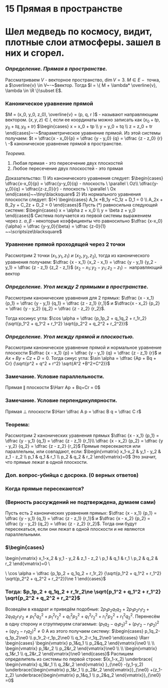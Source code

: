 # 15 Прямая в пространстве

# Шел медведь по космосу, видит, плотные слои атмосферы. зашел в них и сгорел.

### *Определение. Прямая в пространстве.*
Рассматриваем $V$ - векторное пространство, $\dim V = 3$.
$M \in E~-~$ точка, а $\overline{v} \in V~-~$вектор.
Тогда $l = \{ M + \lambda* \overline{v}, \lambda \in \R \}\subset E$.

### Каноническое уравнение прямой
$M = (x_0, y_0, z_0), \overline{v} = (p, q, r )$ - называют направляющим вектором. $(x, y, z) \in l,$ если ее координаты можно записать как
$(x_0 + tp, y_0 + tq, y_0 + tr)$
$\begin{cases} x = x_0 + tp \\
y = y_0 + tq \\
z = z_0 + tr \end{cases}~-~$параметрическое уравнение прямой.
Из этой системы получаем:
$t = \dfrac{x - x_0}{p} = \dfrac {y - y_0} {q} = \dfrac {z - z_0} {r} \ -$  каноническое уравнение прямой в пространстве.

*Теорема.*
1) Любая прямая - это пересечение двух плоскостей
2) Любое пересечение двух плоскостей - это прямая

Доказательство:
$1)$ Из канонического уравнения следует:
$\begin{cases} \dfrac{x-x_0}{p} = \dfrac{y-y_0}{q} - плоскость \ \parallel \ Oz\\
\dfrac{y-y_0}{q} = \dfrac{z-z_0}{r} - плоскость \ \parallel \ Ox \end{cases}~~\tiny\blacksquare$
$2)$ Из нормального уравнения плоскости следует:
$(*) \begin{cases} A_1x +B_1y +C_1z + D_1 = 0 \\
A_2x + B_2y + C_2z + D_2 = 0  \end{cases}$
Пусть $(*)$ равносильна следующей системе:
$\begin{cases} x = \alpha z + x_0 \\
y = \beta z + y_0 \end{cases}$
Система получается из первой системы выражением через z. $\alpha, \beta$ - некоторые коэффициенты
что равносильно $\dfrac {x-x_0} {\alpha} = \dfrac {y-y_0}{\beta} = \dfrac {z-0}{1} ~~\scriptsize\blacksquare$

### Уравнение прямой проходящей через 2 точки
Рассмотрим 2 точки $(x_1, y_1, z_1) \ и \ (x_2, y_2, z_2)$, тогда из канонического уравнения получаем:
$\dfrac {x - x_1} {x_2 - x_1} = \dfrac {y - y_1} {y_2 - y_1} = \dfrac {z - z_1} {z_2 - z_1}$
$(x_2 - x_1; y_2 - y_1; z_2 - z_1)~-~$ направляющий вектор

### *Определение. Угол между 2 прямыми в пространстве.*
Рассмотрим канонические уравнения для 2 прямых:
$\dfrac {x - x_1} {p_1} = \dfrac {y - y_1} {q_1} = \dfrac {z - z_1} {r_1}$ и $\dfrac{x - x_2} {p_2} = \dfrac {y - y_2} {q_2} = \dfrac {z - z_2} {r_2}$.

Тогда косинус угла: $\cos \alpha = \dfrac {p_1p_2 + q_1q_2 + r_1r_2} {\sqrt{p_1^2 + q_1^2 + r_1^2} \sqrt{p_2^2 + q_2^2 + r_2^2}}$

### *Определение. Угол между прямой и плоскостью.*
Рассмотрим каноническое уравнение прямой и нормальное уравнение плоскости
$\dfrac {x - x_1} {p} = \dfrac {y - y_1} {q} = \dfrac {z - z_1} {r}$ и $Ax + By + Cz + D = 0$.
Тогда синус угла: $\sin \alpha = \dfrac {Ap + Bq + Cr} {\sqrt{p^2 + q^2 + r^2} \sqrt{A^2 +B^2+C^2}}$

### Замечание. Условие параллельности.
Прямая $\parallel$ плоскости $\Harr Ap + Bq+Cr = 0$

### Замечание. Условие перпендикулярности.
Прямая $\perp$ плоскости $\Harr \dfrac A p = \dfrac B q = \dfrac C r$

### Теорема:
Рассмотрим 2 канонических уравнения прямых
$\dfrac {x - x_1} {p_1} = \dfrac {y - y_1} {q_1} = \dfrac {z - z_1} {r_1}\\
\dfrac {x - x_2} {p_2} = \dfrac {y - y_2} {q_2} = \dfrac {z - z_2} {r_2}$
Прямые пересекаются или параллельны, или совпадают, если:
$\begin{vmatrix} x_1-x_2 & y_1 - y_2 & z_1 - z_2 \\
p_1 & q_1 & r_1 \\
p_2 & q_2 & r_2 \end{vmatrix}=0$
Это значит, что прямые лежат в одной плоскости.

### Доп. вопрос-убийца с досрока. (0 верных ответов)

### Когда прямые пересекаются?

### (Верность рассуждений не подтверждена, думаем сами)
Пусть есть 2 канонических уравнения прямых:
$\dfrac {x - x_1} {p_1} = \dfrac {y - y_1} {q_1} = \dfrac {z - z_1} {r_1}$ и $\dfrac {x - x_2} {p_2} = \dfrac {y - y_2} {q_2} = \dfrac {z - z_2} {r_2}$.
Тогда они будут пересекаться, если они лежат в одной плоскости и не являются параллельными.

### $\begin{cases}

\begin{vmatrix} 
x_1-x_2 & y_1 - y_2 & z_1 - z_2 \\
p_1 & q_1 & r_1 \\
p_2 & q_2 & r_2 
\end{vmatrix}=0
\\
 
\\
\cos \alpha = \dfrac {p_1p_2 + q_1q_2 + r_1r_2} {\sqrt{p_1^2 + q_1^2 + r_1^2} \sqrt{p_2^2 + q_2^2 + r_2^2}}\ne 1
\end{cases}$

### Тогда: $p_1p_2 + q_1q_2 + r_1r_2\ne \sqrt{p_1^2 + q_1^2 + r_1^2} \sqrt{p_2^2 + q_2^2 + r_2^2}$ 
Возведём в квадрат и приведём подобные:
$2p_1p_2q_1q_2+2p_1p_2r_1r_2+2q_1q_2r_1r_2\ne p_1^2q_2^2+p_1^2r_2^2+q_1^2p_2^2+q_1^2r_2^2+r_1^2p_2^2+r_1^2q_2^2$.
Перенесём в одну сторону и сгруппируем слагаемые:
$(p_1q_2-q_1p_2)^2+(p_1r_2-r_1p_2)^2+(q_1r_2-r_1q_2)^2\ne0$
А из этого получаем систему:
$\begin{cases}
p_1q_2-q_1p_2\ne0
\\
p_1r_2-r_1p_2\ne0
\\
q_1r_2-r_1q_2\ne0
\end{cases}
\Rarr
\begin{cases}
\begin{vmatrix} 
p_1&q_1
\\
p_2&q_2
\end{vmatrix}\ne0
\\
\\
\begin{vmatrix} 
p_1&r_2
\\
p_2&r_2
\end{vmatrix}\ne0
\\
\\
\begin{vmatrix} 
q_1&r_1
\\
q_2&r_2
\end{vmatrix}\ne0
\end{cases}$
Распишем определитель из системы по первой строке:
$(x_1-x_2)
\underbrace{
\begin{vmatrix} 
q_1&r_1
\\
q_2&r_2
\end{vmatrix}
}_{\ne0}
-(y_1-y_2)
\underbrace{\begin{vmatrix} 
p_1&r_1
\\
p_2&r_2
\end{vmatrix}}_{\ne0}
+(z_1-z_2)
\underbrace{\begin{vmatrix} 
p_1&q_1
\\
p_2&q_2
\end{vmatrix}}_{\ne0}
=0$